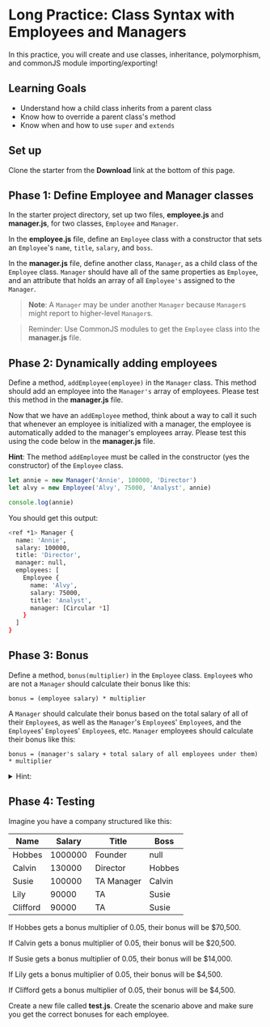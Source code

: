 # Long Practice: Class Syntax with Employees and Managers

In this practice, you will create and use classes, inheritance, polymorphism,
and commonJS module importing/exporting!

## Learning Goals

* Understand how a child class inherits from a parent class
* Know how to override a parent class's method
* Know when and how to use `super` and `extends`

## Set up

Clone the starter from the **Download** link at the bottom of this page.

## Phase 1: Define Employee and Manager classes

In the starter project directory, set up two files, __employee.js__ and
__manager.js__, for two classes, `Employee` and `Manager`.

In the __employee.js__ file, define an `Employee` class with a constructor that
sets an `Employee`'s `name`, `title`, `salary`, and `boss`.

In the __manager.js__ file, define another class, `Manager`, as a child class of
the `Employee` class. `Manager` should have all of the same properties as
`Employee`, and an attribute that holds an array of all `Employee's` assigned
to the `Manager`.

> **Note**: A `Manager` may be under another `Manager` because `Manager`s might
> report to higher-level `Manager`s.

> Reminder: Use CommonJS modules to get the `Employee` class into the
> __manager.js__ file.

## Phase 2: Dynamically adding employees

Define a method, `addEmployee(employee)` in the `Manager` class.  This
method should add an employee into the `Manager's` array of employees. Please
test this method in the __manager.js__ file.

Now that we have an `addEmployee` method, think about a way to call it such
that whenever an employee is initialized with a manager, the employee is
automatically added to the manager's employees array. Please test this using
the code below in the __manager.js__ file.

**Hint**: The method `addEmployee` must be called in the constructor (yes
the constructor) of the `Employee` class.

```js
let annie = new Manager('Annie', 100000, 'Director')
let alvy = new Employee('Alvy', 75000, 'Analyst', annie)

console.log(annie)
```

You should get this output:

```bash
<ref *1> Manager {
  name: 'Annie',
  salary: 100000,
  title: 'Director',
  manager: null,
  employees: [
    Employee {
      name: 'Alvy',
      salary: 75000,
      title: 'Analyst',
      manager: [Circular *1]
    }
  ]
}
```

## Phase 3: Bonus

Define a method, `bonus(multiplier)` in the `Employee` class. `Employee`s who
are not a `Manager` should calculate their bonus like this:

```plaintext
bonus = (employee salary) * multiplier
```

A `Manager` should calculate their bonus based on the total salary of all of
their `Employee`s, as well as the `Manager`'s `Employee`s' `Employee`s, and the
`Employee`s' `Employee`s' `Employee`s, etc. `Manager` employees should calculate
their bonus like this:

```plaintext
bonus = (manager's salary + total salary of all employees under them) * multiplier
```

<details><summary>Hint: </summary>You can extract the logic of calculating the
total salary of all a <code>Manager</code>'s <code>Employee</code>s into a
helper method which iterates through each of a <code>Manager</code>'s
<code>Employee</code>s, checking if the <code>Employee</code> is an instance of
a <code>Manager</code> or not. If the <code>Employee</code> is a
<code>Manager</code>, and add the sum of their <code>Employee</code>s' salaries
to the total salary. If the <code>Employee</code> is not a <code>Manager</code>,
add the <code>Employee</code>'s salary to the total salary. This function will
require recursion.</details>

## Phase 4: Testing

Imagine you have a company structured like this:

| Name     | Salary  | Title      | Boss   |
| -------- | ------- | ---------- | ------ |
| Hobbes   | 1000000 | Founder    | null   |
| Calvin   | 130000  | Director   | Hobbes |
| Susie    | 100000  | TA Manager | Calvin |
| Lily     | 90000   | TA         | Susie  |
| Clifford | 90000   | TA         | Susie  |

If Hobbes gets a bonus multiplier of 0.05, their bonus will be $70,500.

If Calvin gets a bonus multiplier of 0.05, their bonus will be $20,500.

If Susie gets a bonus multiplier of 0.05, their bonus will be $14,000.

If Lily gets a bonus multiplier of 0.05, their bonus will be $4,500.

If Clifford gets a bonus multiplier of 0.05, their bonus will be $4,500.

Create a new file called __test.js__. Create the scenario above and make sure
you get the correct bonuses for each employee.
